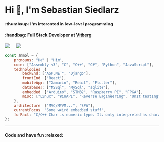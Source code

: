 <h1 align="left">Hi 👋, I'm Sebastian Siedlarz</h1>
<h4 align="left">:thumbsup: I'm interested in low-level programming</h3>
<h4 align="left">:handbag: Full Stack Developer at <a href="https://www.vitberg.com">Vitberg</a></h3>

<p align='left'>
  <a href="https://linkedin.com/in/sebastian-siedlarz-833090156"><img src="https://img.shields.io/badge/linkedin-%230077B5.svg?&style=for-the-badge&logo=linkedin&logoColor=white" /></a>&nbsp;&nbsp;&nbsp;&nbsp;
  <a href="mailto:siedlarzseabstian409@gmail.com"><img src="https://img.shields.io/badge/gmail-%23D14836.svg?&style=for-the-badge&logo=gmail&logoColor=white" /></a>&nbsp;&nbsp;&nbsp;&nbsp;
</p>

```javascript
const anmol = {
    pronouns: "He" | "Him",
    code: ["Assembly <3", "C", "C++", "C#", "Python", "JavaScript"],
    technologies: {
        backEnd: ["ASP.NET", "Django"],
        frontEnd: ["React"],
        mobileApp: ["Xamarin", "React", "Flutter"],
        databases: ["MSSql", "MySql", "sqlite"],
        embedded: ["Arduino", "STM32", "Raspberry PI", "FPGA"],
        misc: ["Linux", "WinAPI", "Reverse Engineering", "Unit testing"],
    },
    architecture: ["MVC/MVVM...", "SPA"],
    currentFocus: "Some weird embedded stuff",
    funFact: "C/C++ Char is numeric type. Its only interpreted as character by some functions implicitly."
};
```

<hr>

<h4 align="left">Code and have fun :relaxed:</h4>
